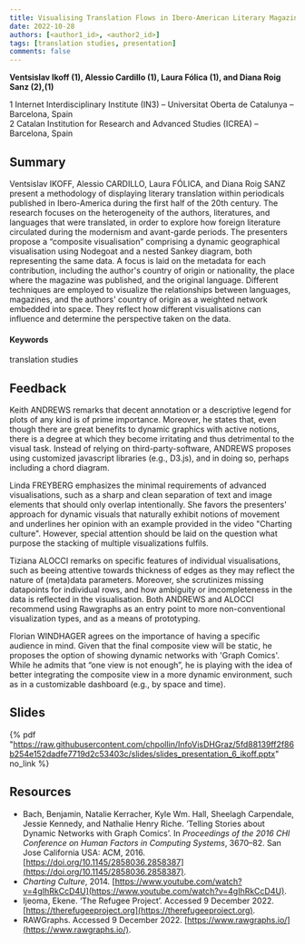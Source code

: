 ```yaml
---
title: Visualising Translation Flows in Ibero-American Literary Magazines 
date: 2022-10-28
authors: [<author1_id>, <author2_id>]
tags: [translation studies, presentation]
comments: false
---
```


**Ventsislav Ikoff (1), Alessio Cardillo (1), Laura Fólica (1), and Diana Roig Sanz (2),(1)**

1 Internet Interdisciplinary Institute (IN3) – Universitat Oberta de Catalunya – Barcelona, Spain\
2 Catalan Institution for Research and Advanced Studies (ICREA) – Barcelona, Spain

## Summary

Ventsislav IKOFF, Alessio CARDILLO, Laura FÓLICA, and Diana Roig SANZ present a methodology of displaying literary translation within periodicals published in Ibero-America during the first half of the 20th century. The research focuses on the heterogeneity of the authors, literatures, and languages that were translated, in order to explore how foreign literature circulated during the modernism and avant-garde periods. The presenters propose a “composite visualisation” comprising a dynamic geographical visualisation using Nodegoat and a nested Sankey diagram, both representing the same data. A focus is laid on the metadata for each contribution, including the author's country of origin or nationality, the place where the magazine was published, and the original language. Different techniques are employed to visualize the relationships between languages, magazines, and the authors' country of origin as a weighted network embedded into space. They reflect how different visualisations can influence and determine the perspective taken on the data.

#### Keywords

translation studies

## Feedback

Keith ANDREWS remarks that decent annotation or a descriptive legend for plots of any kind is of prime importance. Moreover, he states that, even though there are great benefits to dynamic graphics with active notions, there is a degree at which they become irritating and thus detrimental to the visual task. Instead of relying on third-party-software, ANDREWS proposes using customized javascript libraries (e.g., D3.js), and in doing so, perhaps including a chord diagram.

Linda FREYBERG emphasizes the minimal requirements of advanced visualisations, such as a sharp and clean separation of text and image elements that should only overlap intentionally. She favors the presenters' approach for dynamic visuals that naturally exhibit notions of movement and underlines her opinion with an example provided in the video "Charting culture". However, special attention should be laid on the question what purpose the stacking of multiple visualizations fulfils.

Tiziana ALOCCI remarks on specific features of individual visualisations, such as beeing attentive towards thickness of edges as they may reflect the nature of (meta)data parameters. Moreover, she scrutinizes missing datapoints for individual rows, and how ambiguity or imcompleteness in the data is reflected in the visualisation. Both ANDREWS and ALOCCI recommend using Rawgraphs as an entry point to more non-conventional visualization types, and as a means of prototyping.

Florian WINDHAGER agrees on the importance of having a specific audience in mind. Given that the final composite view will be static, he proposes the option of showing dynamic networks with 'Graph Comics'. While he admits that “one view is not enough”, he is playing with the idea of better integrating the composite view in a more dynamic environment, such as in a customizable dashboard (e.g., by space and time).

## Slides

{% pdf "https://raw.githubusercontent.com/chpollin/InfoVisDHGraz/5fd88139ff2f86b254e152dadfe7719d2c53403c/slides/slides_presentation_6_ikoff.pptx" no_link %}

## Resources

* Bach, Benjamin, Natalie Kerracher, Kyle Wm. Hall, Sheelagh Carpendale, Jessie Kennedy, and Nathalie Henry Riche. ‘Telling Stories about Dynamic Networks with Graph Comics’. In _Proceedings of the 2016 CHI Conference on Human Factors in Computing Systems_, 3670–82. San Jose California USA: ACM, 2016. [https://doi.org/10.1145/2858036.2858387](https://doi.org/10.1145/2858036.2858387).
* _Charting Culture_, 2014. [https://www.youtube.com/watch?v=4gIhRkCcD4U](https://www.youtube.com/watch?v=4gIhRkCcD4U).
* Ijeoma, Ekene. ‘The Refugee Project’. Accessed 9 December 2022. [https://therefugeeproject.org](https://therefugeeproject.org).
* RAWGraphs. Accessed 9 December 2022. [https://www.rawgraphs.io/](https://www.rawgraphs.io/).